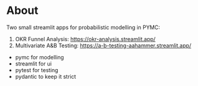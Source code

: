 # About

Two small streamlit apps for probabilistic modelling in PYMC:

1. OKR Funnel Analysis: https://okr-analysis.streamlit.app/
2. Multivariate A&B Testing: https://a-b-testing-aahammer.streamlit.app/

-  pymc for modelling
- streamlit for ui
- pytest for testing
- pydantic  to keep it strict
